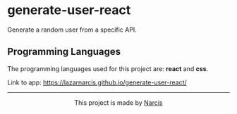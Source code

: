 # generate-user-react

Generate a random user from a specific API.

## Programming Languages

The programming languages used for this project are: <b>react</b> and <b>css</b>.

Link to app: https://lazarnarcis.github.io/generate-user-react/

<hr>

<p align="center">This project is made by <a href="https://lazarnarcis.github.io">Narcis</a></p>